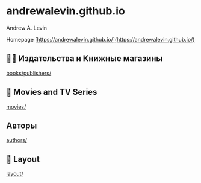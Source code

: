 # andrewalevin.github.io
Andrew A. Levin



Homepage [https://andrewalevin.github.io/](https://andrewalevin.github.io/)


## 📕📇 Издательства и Книжные магазины

[books/publishers/](books/publishers/)


## 🎥 Movies and TV Series

[movies/](movies/)


## Авторы

[authors/](authors/)


## 📐 Layout

[layout/](layout/)
